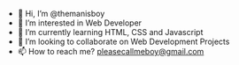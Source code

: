 - 👋 Hi, I’m @themanisboy
- 👀 I’m interested in Web Developer
- 🌱 I’m currently learning HTML, CSS and Javascript
- 💞️ I’m looking to collaborate on Web Development Projects
- 📫 How to reach me? pleasecallmeboy@gmail.com

<!---
themanisboy/themanisboy is a ✨ special ✨ repository because its `README.md` (this file) appears on your GitHub profile.
You can click the Preview link to take a look at your changes.
--->
